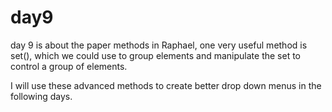 # day9
day 9 is about the paper methods in Raphael, one very useful method is set(), which we could use to group elements and manipulate the set to control a group of elements.

I will use these advanced methods to create better drop down menus in the following days.

